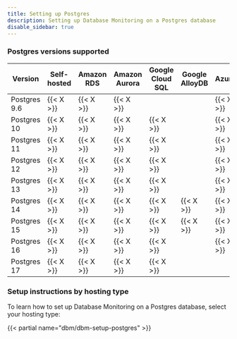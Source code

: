 ```yaml
---
title: Setting up Postgres
description: Setting up Database Monitoring on a Postgres database
disable_sidebar: true
---
```

### Postgres versions supported

| Version      | Self-hosted | Amazon RDS | Amazon Aurora | Google Cloud SQL | Google AlloyDB | Azure     |
|--------------|-------------|------------|---------------|------------------|----------------|-----------|
| Postgres 9.6 | {{< X >}}   | {{< X >}}  | {{< X >}}     |                  |                | {{< X >}} |
| Postgres 10  | {{< X >}}   | {{< X >}}  | {{< X >}}     | {{< X >}}        |                | {{< X >}} |
| Postgres 11  | {{< X >}}   | {{< X >}}  | {{< X >}}     | {{< X >}}        |                | {{< X >}} |
| Postgres 12  | {{< X >}}   | {{< X >}}  | {{< X >}}     | {{< X >}}        |                | {{< X >}} |
| Postgres 13  | {{< X >}}   | {{< X >}}  | {{< X >}}     | {{< X >}}        |                | {{< X >}} |
| Postgres 14  | {{< X >}}   | {{< X >}}  | {{< X >}}     | {{< X >}}        | {{< X >}}      | {{< X >}} |
| Postgres 15  | {{< X >}}   | {{< X >}}  | {{< X >}}     | {{< X >}}        | {{< X >}}      | {{< X >}} |
| Postgres 16  | {{< X >}}   | {{< X >}}  | {{< X >}}     | {{< X >}}        |                | {{< X >}} |
| Postgres 17  | {{< X >}}   | {{< X >}}  | {{< X >}}     | {{< X >}}        |                |           |

### Setup instructions by hosting type

To learn how to set up Database Monitoring on a Postgres database, select your hosting type:

{{< partial name="dbm/dbm-setup-postgres" >}}

<br>
